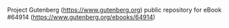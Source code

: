 Project Gutenberg (https://www.gutenberg.org) public repository for
eBook #64914 (https://www.gutenberg.org/ebooks/64914)
